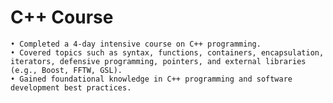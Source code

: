 # C++ Course
    • Completed a 4-day intensive course on C++ programming.
    • Covered topics such as syntax, functions, containers, encapsulation, iterators, defensive programming, pointers, and external libraries (e.g., Boost, FFTW, GSL).
    • Gained foundational knowledge in C++ programming and software development best practices.
